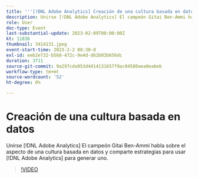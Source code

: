 ```yaml
---
title: '''[!DNL Adobe Analytics] Creación de una cultura basada en datos'
description: Unirse [!DNL Adobe Analytics] El campeón Gitai Ben-Ammi habla sobre el aspecto de una cultura basada en datos y comparte estrategias para usar [!DNL Adobe Analytics] para generar uno.
role: User
doc-type: Event
last-substantial-update: 2023-02-09T00:00:00Z
kt: 11836
thumbnail: 3414131.jpeg
event-start-time: 2023-2-2 08:30-8
exl-id: eeb2e732-b568-472c-9e4d-d62b03b656dc
duration: 3711
source-git-commit: 9a297cda953d4414131657f9ac84580aea0eabeb
workflow-type: tm+mt
source-wordcount: '52'
ht-degree: 0%

---
```


# Creación de una cultura basada en datos

Unirse [!DNL Adobe Analytics] El campeón Gitai Ben-Ammi habla sobre el aspecto de una cultura basada en datos y comparte estrategias para usar [!DNL Adobe Analytics] para generar uno.

>[!VIDEO](https://video.tv.adobe.com/v/3414131/?quality=12&learn=on)
